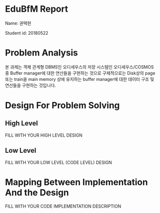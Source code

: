 # EduBfM Report

Name: 권택현

Student id: 20180522

# Problem Analysis

본 과제는 객체 관계형 DBMS인 오디세우스의 저장 시스템인 오디세우스/COSMOS 중 Buffer manager에 대한 연산들을 구현하는 것으로
구체적으로는 Disk상의 page또는 train을 main memory 상에 유지하는 buffer manager에 대한 데이터 구조 및 연산들을 구현하는 것입니다.

# Design For Problem Solving

## High Level

FILL WITH YOUR HIGH LEVEL DESIGN

## Low Level

FILL WITH YOUR LOW LEVEL (CODE LEVEL) DESIGN

# Mapping Between Implementation And the Design

FILL WITH YOUR CODE IMPLEMENTATION DESCRIPTION
